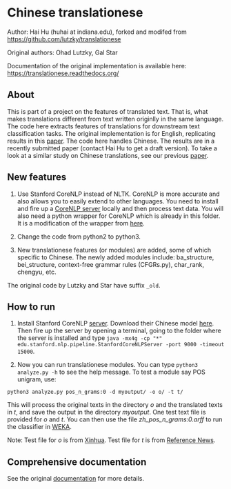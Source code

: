 # Chinese translationese 

Author: Hai Hu (huhai at indiana.edu), forked and modifed from https://github.com/lutzky/translationese

Original authors: Ohad Lutzky, Gal Star

Documentation of the original implementation is available here: https://translationese.readthedocs.org/

## About 

This is part of a project on the features of translated text. That is, what makes translations different from text written originlly in the same language. The code here extracts features of translations for downstream text classification tasks. The original implementation is for English, replicating results in this [paper](https://academic.oup.com/dsh/article/30/1/98/350113). The code here handles Chinese. The results are in a recently submitted paper (contact Hai Hu to get a draft version). To take a look at a similar study on Chinese translations, see our previous [paper](http://www.aclweb.org/anthology/W18-1603).

## New features

1. Use Stanford CoreNLP instead of NLTK. CoreNLP is more accurate and also allows you to easily extend to other languages. You need to install and fire up a [CoreNLP server](https://stanfordnlp.github.io/CoreNLP/corenlp-server.html) locally and then process text data. You will also need a python wrapper for CoreNLP which is already in this folder. It is a modification of the wrapper from [here](https://github.com/Lynten/stanford-corenlp).

2. Change the code from python2 to python3.

3. New translationese features (or modules) are added, some of which specific to Chinese. The newly added modules include: ba\_structure, bei\_structure, context-free grammar rules (CFGRs.py), char\_rank, chengyu, etc. 

The original code by Lutzky and Star have suffix `_old`. 

## How to run

1. Install Stanford CoreNLP [server](https://stanfordnlp.github.io/CoreNLP/corenlp-server.html). Download their Chinese model [here](https://stanfordnlp.github.io/CoreNLP/index.html#download). Then fire up the server by opening a terminal, going to the folder where the server is installed and type `java -mx4g -cp "*" edu.stanford.nlp.pipeline.StanfordCoreNLPServer -port 9000 -timeout 15000`.

2. Now you can run translationese modules. You can type `python3 analyze.py -h` to see the help message. To test a module say POS unigram, use:

```
python3 analyze.py pos_n_grams:0 -d myoutput/ -o o/ -t t/
```

This will process the original texts in the directory *o* and the translated texts in *t*, and save the output in the directory *myoutput*. One test text file is provided for *o* and *t*. You can then use the file *zh_pos_n_grams:0.arff* to run the classifier in [WEKA](https://www.cs.waikato.ac.nz/ml/weka/). 

Note: Test file for *o* is from [Xinhua](http://www.xinhuanet.com/politics/2018-11/05/c_1123665905.htm). Test file for *t* is from [Reference News](http://www.cankaoxiaoxi.com/china/20181103/2348120.shtml).

## Comprehensive documentation

See the original [documentation](https://translationese.readthedocs.org/) for more details. 

